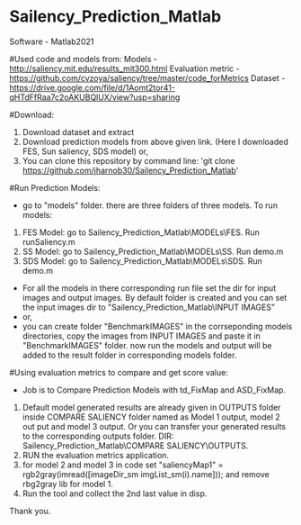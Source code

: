 # Sailency_Prediction_Matlab
Software - Matlab2021

#Used code and models from:
Models -  http://saliency.mit.edu/results_mit300.html
Evaluation metric - https://github.com/cvzoya/saliency/tree/master/code_forMetrics
Dataset - https://drive.google.com/file/d/1Aomt2tor41-qHTdFfRaa7c2oAKUBQlUX/view?usp=sharing

#Download:
1. Download dataset and extract
2. Download prediction models from above given link. (Here I downloaded FES, Sun saliency, SDS model)
or, 
3. You can clone this repository by command line: 
   'git clone https://github.com/jharnob30/Sailency_Prediction_Matlab' 

#Run Prediction Models:
- go to "models" folder. there are three folders of three models. To run models:
1. FES Model: go to Sailency_Prediction_Matlab\MODELs\FES. Run runSaliency.m
2. SS Model: go to Sailency_Prediction_Matlab\MODELs\SS. Run demo.m
3. SDS Model: go to Sailency_Prediction_Matlab\MODELs\SDS. Run demo.m
- For all the models in there corresponding run file set the dir for input images and output images. By default folder is created and you can set the input images dir to "Sailency_Prediction_Matlab\INPUT IMAGES" 
- or,
- you can create folder "BenchmarkIMAGES" in the corrseponding models directories, copy the images from INPUT IMAGES and paste it in "BenchmarkIMAGES" folder. now run the models and output will be added to the result folder in corresponding models folder.

#Using evaluation metrics to compare and get score value:
- Job is to Compare Prediction Models with td_FixMap and ASD_FixMap. 
1. Default model generated results are already given in OUTPUTS folder inside COMPARE SALIENCY folder named as Model 1 output, model 2 out put and model 3 output. Or you can transfer your generated results to the corresponding outputs folder. DIR: Sailency_Prediction_Matlab\COMPARE SALIENCY\OUTPUTS. 
2. RUN the evaluation metrics application. 
3. for model 2 and model 3 in code set "saliencyMap1" = rgb2gray(imread([imageDir_sm imgList_sm(i).name])); and remove rbg2gray lib for model 1.
4. Run the tool and collect the 2nd last value in disp. 

Thank you.


